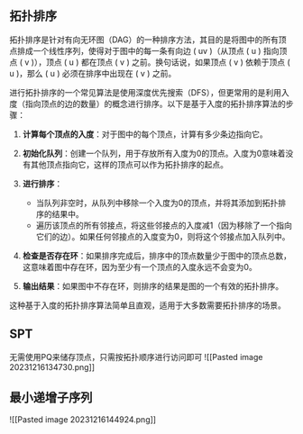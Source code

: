 

## 拓扑排序
拓扑排序是针对有向无环图（DAG）的一种排序方法，其目的是将图中的所有顶点排成一个线性序列，使得对于图中的每一条有向边 \( uv \)（从顶点 \( u \) 指向顶点 \( v \)），顶点 \( u \) 都在顶点 \( v \) 之前。换句话说，如果顶点 \( v \) 依赖于顶点 \( u \)，那么 \( u \) 必须在排序中出现在 \( v \) 之前。

进行拓扑排序的一个常见算法是使用深度优先搜索（DFS），但更常用的是利用入度（指向顶点的边的数量）的概念进行排序。以下是基于入度的拓扑排序算法的步骤：

1. **计算每个顶点的入度**：对于图中的每个顶点，计算有多少条边指向它。

2. **初始化队列**：创建一个队列，用于存放所有入度为0的顶点。入度为0意味着没有其他顶点指向它，这样的顶点可以作为拓扑排序的起点。

3. **进行排序**：
   - 当队列非空时，从队列中移除一个入度为0的顶点，并将其添加到拓扑排序的结果中。
   - 遍历该顶点的所有邻接点，将这些邻接点的入度减1（因为移除了一个指向它们的边）。如果任何邻接点的入度变为0，则将这个邻接点加入队列中。

4. **检查是否存在环**：如果排序完成后，排序中的顶点数量少于图中的顶点总数，这意味着图中存在环，因为至少有一个顶点的入度永远不会变为0。

5. **输出结果**：如果图中不存在环，则排序的结果是图的一个有效的拓扑排序。

这种基于入度的拓扑排序算法简单且直观，适用于大多数需要拓扑排序的场景。

## SPT
无需使用PQ来储存顶点，只需按拓扑顺序进行访问即可
![[Pasted image 20231216134730.png]]

## 最小递增子序列
![[Pasted image 20231216144924.png]]